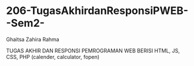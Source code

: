 # 206-TugasAkhirdanResponsiPWEB--Sem2-
Ghaitsa Zahira Rahma


TUGAS AKHIR DAN RESPONSI PEMROGRAMAN WEB
BERISI HTML, JS, CSS, PHP
(calender, calculator, fopen)
